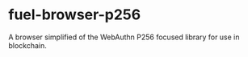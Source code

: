 # fuel-browser-p256
A browser simplified of the WebAuthn P256 focused library for use in blockchain.
